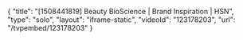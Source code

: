{
    "title": "[1508441819] Beauty BioScience | Brand Inspiration | HSN",
    "type": "solo",
    "layout": "iframe-static",
    "videoId": "123178203",
    "url": "\/tvpembed\/123178203"
}